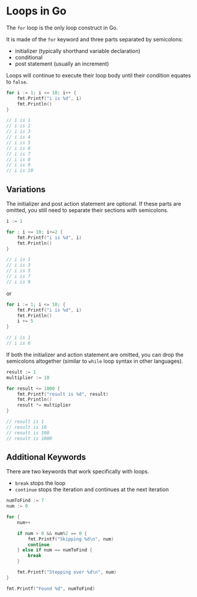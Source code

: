 # Loops in Go

The `for` loop is the only loop construct in Go.

It is made of the `for` keyword and three parts separated by semicolons:

- initializer (typically shorthand variable declaration)
- conditional
- post statement (usually an increment)

Loops will continue to execute their loop body until their condition equates to `false`.

```go
for i := 1; i <= 10; i++ {
    fmt.Printf("i is %d", i)
    fmt.Println()
}

// i is 1
// i is 2
// i is 3
// i is 4
// i is 5
// i is 6
// i is 7
// i is 8
// i is 9
// i is 10
```

## Variations

The initializer and post action statement are optional. If these parts are omitted, you still need to separate their sections with semicolons.

```go
i := 1

for ; i <= 10; i+=2 {
    fmt.Printf("i is %d", i)
    fmt.Println()
}

// i is 1
// i is 3
// i is 5
// i is 7
// i is 9
```

or

```go
for i := 1; i <= 10; {
    fmt.Printf("i is %d", i)
    fmt.Println()
    i += 5
}

// i is 1
// i is 6
```

If both the initializer and action statement are omitted, you can drop the semicolons altogether (similar to `while` loop syntax in other languages).

```go
result := 1
multiplier := 10

for result <= 1000 {
    fmt.Printf("result is %d", result)
    fmt.Println()
    result *= multiplier
}

// result is 1
// result is 10
// result is 100
// result is 1000
```

## Additional Keywords

There are two keywords that work specifically with loops.

- `break` stops the loop
- `continue` stops the iteration and continues at the next iteration

```go
numToFind := 7
num := 0

for {
    num++

    if num > 0 && num%2 == 0 {
        fmt.Printf("Skipping %d\n", num)
        continue
    } else if num == numToFind {
        break
    }

    fmt.Printf("Stepping over %d\n", num)
}

fmt.Printf("Found %d", numToFind)
```
